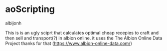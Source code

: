 # aoScripting
albijonh

This is is an ugly sciprt that calculates optimal cheap recepies to craft and then sell and transport(?) in albion online.
it uses the The Albion Online Data Project thanks for that (https://www.albion-online-data.com/)
